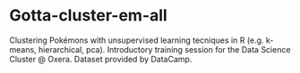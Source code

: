 # Gotta-cluster-em-all
Clustering Pokémons with unsupervised learning tecniques in R (e.g. k-means, hierarchical, pca). Introductory training session for the Data Science Cluster @ Oxera. Dataset provided by DataCamp. 
